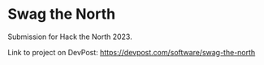 # Swag the North

Submission for Hack the North 2023.

Link to project on DevPost: https://devpost.com/software/swag-the-north

